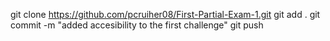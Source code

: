 git clone https://github.com/pcruiher08/First-Partial-Exam-1.git
git add .
git commit -m "added accesibility to the first challenge"
git push